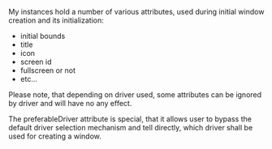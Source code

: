 My instances hold a number of various attributes, used during initial window creation and its initialization:

- initial bounds
- title
- icon
- screen id
- fullscreen or not
- etc...

Please note, that depending on driver used, some attributes can be ignored by driver and will have no any effect.  

The preferableDriver attribute is special, that it allows user to bypass the default driver selection mechanism and tell directly, which driver shall be used for creating a window.